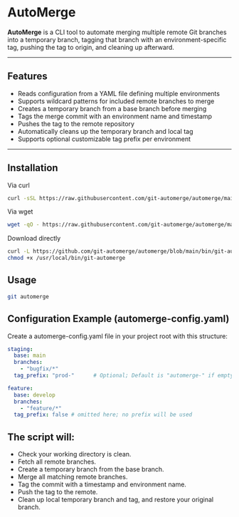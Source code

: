 # AutoMerge

**AutoMerge** is a CLI tool to automate merging multiple remote Git branches into a temporary branch, tagging that branch with an environment-specific tag, pushing the tag to origin, and cleaning up afterward.

---

## Features

- Reads configuration from a YAML file defining multiple environments
- Supports wildcard patterns for included remote branches to merge
- Creates a temporary branch from a base branch before merging
- Tags the merge commit with an environment name and timestamp
- Pushes the tag to the remote repository
- Automatically cleans up the temporary branch and local tag
- Supports optional customizable tag prefix per environment

---

## Installation

Via curl
```bash
curl -sSL https://raw.githubusercontent.com/git-automerge/automerge/main/install.sh | sudo bash
```

Via wget
```bash
wget -qO - https://raw.githubusercontent.com/git-automerge/automerge/main/install.sh | sudo bash
```

Download directly
```bash
curl -L https://github.com/git-automerge/automerge/blob/main/bin/git-automerge -o /usr/local/bin/git-automerge
chmod +x /usr/local/bin/git-automerge
```

## Usage

```bash
git automerge
```

## Configuration Example (automerge-config.yaml)

Create a automerge-config.yaml file in your project root with this structure:
```yaml
staging:
  base: main
  branches:
    - "bugfix/*"
  tag_prefix: "prod-"      # Optional; Default is "automerge-" if empty or false, no prefix used

feature:
  base: develop
  branches:
    - "feature/*"
  tag_prefix: false # omitted here; no prefix will be used
```


## The script will:

- Check your working directory is clean.
- Fetch all remote branches.
- Create a temporary branch from the base branch.
- Merge all matching remote branches.
- Tag the commit with a timestamp and environment name.
- Push the tag to the remote.
- Clean up local temporary branch and tag, and restore your original branch.